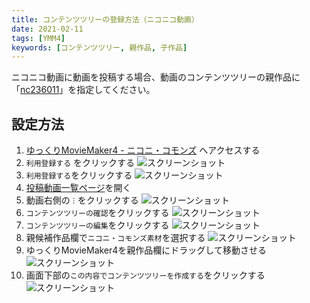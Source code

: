```yaml
---
title: コンテンツツリーの登録方法（ニコニコ動画）
date: 2021-02-11
tags: [YMM4]
keywords: [コンテンツツリー, 親作品, 子作品]
---
```

ニコニコ動画に動画を投稿する場合、動画のコンテンツツリーの親作品に「[nc236011](https://commons.nicovideo.jp/material/nc236011)」を指定してください。

## 設定方法
1. [ゆっくりMovieMaker4 - ニコニ・コモンズ](https://commons.nicovideo.jp/material/nc236011) へアクセスする
1. `利用登録する` をクリックする
![スクリーンショット](コンテンツツリーの登録方法-1.png)
1. `利用登録する`をクリックする
![スクリーンショット](コンテンツツリーの登録方法-2.png)
1. [投稿動画一覧ページ](https://www.upload.nicovideo.jp/garage/videos)を開く
1. 動画右側の`︙`をクリックする
![スクリーンショット](コンテンツツリーの登録方法-3.png)
1. `コンテンツツリーの確認`をクリックする 
![スクリーンショット](コンテンツツリーの登録方法-4.png)
1. `コンテンツツリーの編集`をクリックする
![スクリーンショット](コンテンツツリーの登録方法-5.png)
1. 親候補作品欄で`ニコニ・コモンズ素材`を選択する
![スクリーンショット](コンテンツツリーの登録方法-6.png)
1. ゆっくりMovieMaker4を親作品欄にドラッグして移動させる
![スクリーンショット](コンテンツツリーの登録方法-7.png)
1. 画面下部の`この内容でコンテンツツリーを作成する`をクリックする
![スクリーンショット](コンテンツツリーの登録方法-8.png)

